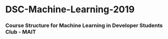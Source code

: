 # DSC-Machine-Learning-2019

### Course Structure for Machine Learning in Developer Students Club - MAIT
